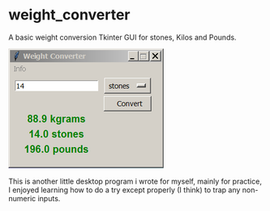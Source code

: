 # weight_converter

A basic weight conversion Tkinter GUI for stones, Kilos and Pounds.

![Alt Text](https://github.com/Steve-Shambles/weight_converter/blob/main/weight_converter_v1.png)

This is another little desktop program i wrote for myself, mainly for practice, I enjoyed learning how to do a try except properly (I think) to trap any non-numeric inputs.
